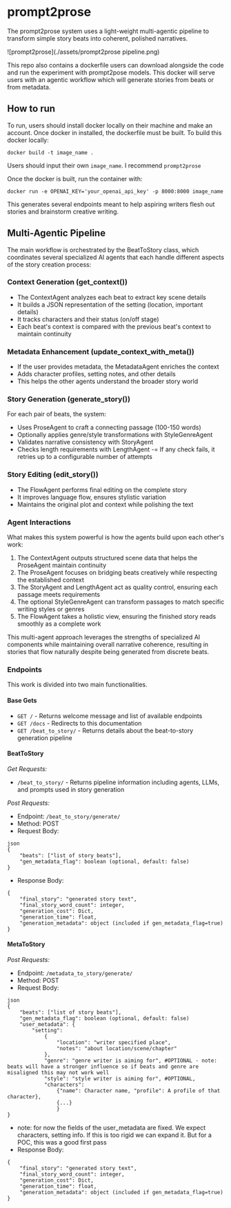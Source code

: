 # prompt2prose
The prompt2prose system uses a light-weight multi-agentic pipeline to transform simple story beats into coherent, polished narratives.

![prompt2prose](./assets/prompt2prose pipeline.png)

This repo also contains a dockerfile users can download alongside the code and run the experiment with prompt2pose models. This docker will serve users with an agentic workflow which will generate stories from beats or from metadata.

## How to run
To run, users should install docker locally on their machine and make an account. Once docker in installed, the dockerfile must be built. To build this docker locally:

`docker build -t image_name .`

Users should input their own `image_name`. I recommend `prompt2prose`

Once the docker is built, run the container with:

`docker run -e OPENAI_KEY='your_openai_api_key' -p 8000:8000 image_name`

This generates several endpoints meant to help aspiring writers flesh out stories and brainstorm creative writing.

## Multi-Agentic Pipeline

The main workflow is orchestrated by the BeatToStory class, which coordinates several specialized AI agents that each handle different aspects of the story creation process:

### Context Generation (get_context())
- The ContextAgent analyzes each beat to extract key scene details
- It builds a JSON representation of the setting (location, important details)
- It tracks characters and their status (on/off stage)
- Each beat's context is compared with the previous beat's context to maintain continuity

### Metadata Enhancement (update_context_with_meta())
- If the user provides metadata, the MetadataAgent enriches the context
- Adds character profiles, setting notes, and other details
- This helps the other agents understand the broader story world

### Story Generation (generate_story())
For each pair of beats, the system:

- Uses ProseAgent to craft a connecting passage (100-150 words)
- Optionally applies genre/style transformations with StyleGenreAgent
- Validates narrative consistency with StoryAgent
- Checks length requirements with LengthAgent
-= If any check fails, it retries up to a configurable number of attempts

### Story Editing (edit_story())

- The FlowAgent performs final editing on the complete story
- It improves language flow, ensures stylistic variation
- Maintains the original plot and context while polishing the text

### Agent Interactions
What makes this system powerful is how the agents build upon each other's work:

1. The ContextAgent outputs structured scene data that helps the ProseAgent maintain continuity
2. The ProseAgent focuses on bridging beats creatively while respecting the established context
3. The StoryAgent and LengthAgent act as quality control, ensuring each passage meets requirements
4. The optional StyleGenreAgent can transform passages to match specific writing styles or genres
5. The FlowAgent takes a holistic view, ensuring the finished story reads smoothly as a complete work

This multi-agent approach leverages the strengths of specialized AI components while maintaining overall narrative coherence, resulting in stories that flow naturally despite being generated from discrete beats.

### Endpoints

This work is divided into two main functionalities.

#### Base Gets
- `GET /` - Returns welcome message and list of available endpoints
- `GET /docs` - Redirects to this documentation
- `GET /beat_to_story/` - Returns details about the beat-to-story generation pipeline

#### BeatToStory
*Get Requests:*
- `/beat_to_story/` - Returns pipeline information including agents, LLMs, and prompts used in story generation

*Post Requests:*
- Endpoint: `/beat_to_story/generate/`
- Method: POST
- Request Body:
```
json
{
    "beats": ["list of story beats"],
    "gen_metadata_flag": boolean (optional, default: false)
}
```
- Response Body:
```
{
    "final_story": "generated story text",
    "final_story_word_count": integer,
    "generation_cost": Dict,
    "generation_time": float,
    "generation_metadata": object (included if gen_metadata_flag=true)
}
```
#### MetaToStory

*Post Requests:*
- Endpoint: `/metadata_to_story/generate/`
- Method: POST
- Request Body:
```
json
{
    "beats": ["list of story beats"],
    "gen_metadata_flag": boolean (optional, default: false)
    "user_metadata": {
        "setting":
            {
                "location": "writer specified place",
                "notes": "about location/scene/chapter"
            },
            "genre": "genre writer is aiming for", #OPTIONAL - note: beats will have a stronger influence so if beats and genre are misaligned this may not work well
            "style": "style writer is aiming for", #OPTIONAL,
            "characters":
                {"name": Character name, "profile": A profile of that character},
                {...}
                }
}
```
- note: for now the fields of the user_metadata are fixed. We expect characters, setting info. If this is too rigid we can expand it. But for a POC, this was a good first pass
- Response Body:
```
{
    "final_story": "generated story text",
    "final_story_word_count": integer,
    "generation_cost": Dict,
    "generation_time": float,
    "generation_metadata": object (included if gen_metadata_flag=true)
}
```
